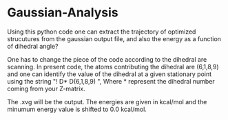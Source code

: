 # Gaussian-Analysis
Using this python code one can extract the trajectory of optimized strucutures from the gaussian output file, and also the energy as a function of dihedral angle?



One has to change the piece of the code according to the dihedral are scanning. In present code, the atoms contributing the dihedral are (6,1,8,9) and one can identify the value of the dihedral at a given stationary point using the string "! D*   D(6,1,8,9) ", Where * represent the dihedral number coming from your Z-matrix.


The .xvg will be the output. The energies are given in kcal/mol and the minumum energy value is shifted to 0.0 kcal/mol.

